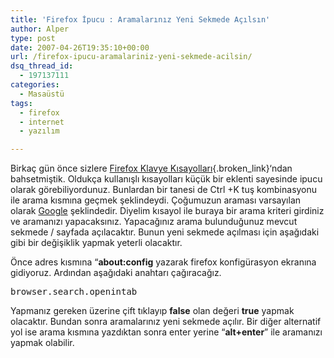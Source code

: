 ```yaml
---
title: 'Firefox İpucu : Aramalarınız Yeni Sekmede Açılsın'
author: Alper
type: post
date: 2007-04-26T19:35:10+00:00
url: /firefox-ipucu-aramalariniz-yeni-sekmede-acilsin/
dsq_thread_id:
  - 197137111
categories:
  - Masaüstü
tags:
  - firefox
  - internet
  - yazılım

---
```

Birkaç gün önce sizlere [Firefox Klavye Kısayolları][1]{.broken_link}&#8216;ndan bahsetmiştik. Oldukça kullanışlı kısayolları küçük bir eklenti sayesinde ipucu olarak görebiliyordunuz. Bunlardan bir tanesi de Ctrl +K tuş kombinasyonu ile arama kısmına geçmek şeklindeydi. Çoğumuzun araması varsayılan olarak [Google][2] şeklindedir. Diyelim kısayol ile buraya bir arama kriteri girdiniz ve aramanızı yapacaksınız. Yapacağınız arama bulunduğunuz mevcut sekmede / sayfada açılacaktır. Bunun yeni sekmede açılması için aşağıdaki gibi bir değişiklik yapmak yeterli olacaktır.

Önce adres kısmına &#8220;**about:config** yazarak firefox konfigürasyon ekranına gidiyoruz. Ardından aşağıdaki anahtarı çağıracağız.

<pre>browser.search.openintab</pre>

Yapmanız gereken üzerine çift tıklayıp **false** olan değeri **true** yapmak olacaktır. Bundan sonra aramalarınız yeni sekmede açılır. Bir diğer alternatif yol ise arama kısmına yazdıktan sonra enter yerine &#8220;**alt+enter**&#8221; ile aramanızı yapmak olabilir.

 [1]: https://www.murekkep.org/firefox-klavye-kisayollari-261
 [2]: http://www.google.com.tr